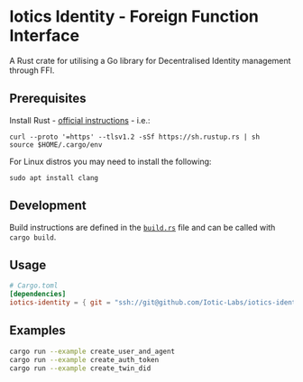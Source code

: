 # Iotics Identity - Foreign Function Interface

A Rust crate for utilising a Go library for Decentralised Identity management through FFI.

## Prerequisites

Install Rust - [official instructions](https://www.rust-lang.org/tools/install) - i.e.:

```shell
curl --proto '=https' --tlsv1.2 -sSf https://sh.rustup.rs | sh
source $HOME/.cargo/env
```

For Linux distros you may need to install the following:

```shell
sudo apt install clang
```

## Development

Build instructions are defined in the [`build.rs`](./build.rs) file and can be called with `cargo build`.

## Usage

```toml
# Cargo.toml
[dependencies]
iotics-identity = { git = "ssh://git@github.com/Iotic-Labs/iotics-identity-go.git" }
```

## Examples

```bash
cargo run --example create_user_and_agent
cargo run --example create_auth_token
cargo run --example create_twin_did
```
